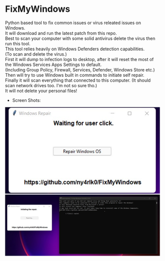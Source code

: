 # FixMyWindows
Python based tool to fix common issues or virus releated issues on Windows. 
<br>It will download and run the latest patch from this repo.
<br>Best to scan your computer with some solid antivirus delete the virus then run this tool.
<br>This tool relies heavily on Windows Defenders detection capabilities.
<br>(To scan and delete the virus.)
<br>First it will dump to infection logs to desktop, after it will reset the most of the Windows Services Apps Settings to default. 
<br>(Including Group Policy, Firewall, Services, Defender, Windows Store etc.)
<br>Then will try to use Windows built in commands to initiate self repair.
<br>Finally it will scan everything that connected to this computer. (It should scan network drives too. I'm not so sure tho.)
<br>It will not delete your personal files!
 * Screen Shots:
<p align="center">
    <img src="1.jpg">
    <img src="2.jpg">
